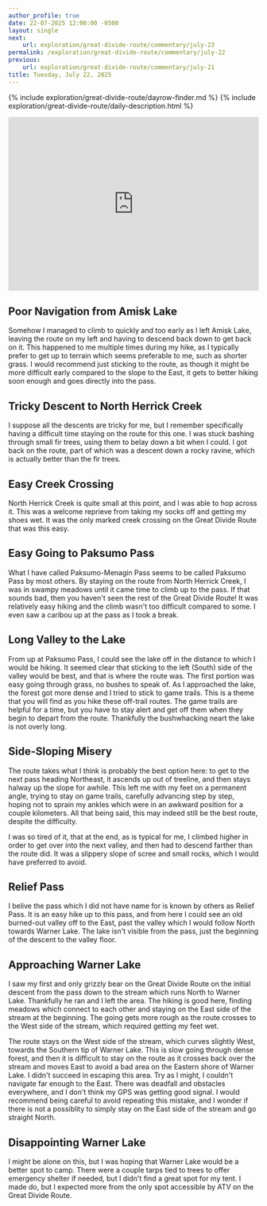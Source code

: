 ```yaml
---
author_profile: true
date: 22-07-2025 12:00:00 -0500
layout: single
next:
    url: exploration/great-divide-route/commentary/july-23
permalink: /exploration/great-divide-route/commentary/july-22
previous:
    url: exploration/great-divide-route/commentary/july-21
title: Tuesday, July 22, 2025
---
```

{% include exploration/great-divide-route/dayrow-finder.md %}
{% include exploration/great-divide-route/daily-description.html %}

<iframe width="100%" height="350px" frameborder="0" allowfullscreen src="https://caltopo.com/m/GF71881"></iframe>

## Poor Navigation from Amisk Lake

Somehow I managed to climb to quickly and too early as I left Amisk Lake, leaving the route on my left and having to descend back down to get back on it. This happened to me multiple times during my hike, as I typically prefer to get up to terrain which seems preferable to me, such as shorter grass. I would recommend just sticking to the route, as though it might be more difficult early compared to the slope to the East, it gets to better hiking soon enough and goes directly into the pass.

## Tricky Descent to North Herrick Creek

I suppose all the descents are tricky for me, but I remember specifically having a difficult time staying on the route for this one. I was stuck bashing through small fir trees, using them to belay down a bit when I could. I got back on the route, part of which was a descent down a rocky ravine, which is actually better than the fir trees.

## Easy Creek Crossing

North Herrick Creek is quite small at this point, and I was able to hop across it. This was a welcome reprieve from taking my socks off and getting my shoes wet. It was the only marked creek crossing on the Great Divide Route that was this easy.

## Easy Going to Paksumo Pass

What I have called Paksumo-Menagin Pass seems to be called Paksumo Pass by most others. By staying on the route from North Herrick Creek, I was in swampy meadows until it came time to climb up to the pass. If that sounds bad, then you haven't seen the rest of the Great Divide Route! It was relatively easy hiking and the climb wasn't too difficult compared to some. I even saw a caribou up at the pass as I took a break.

## Long Valley to the Lake

From up at Paksumo Pass, I could see the lake off in the distance to which I would be hiking. It seemed clear that sticking to the left (South) side of the valley would be best, and that is where the route was. The first portion was easy going through grass, no bushes to speak of. As I approached the lake, the forest got more dense and I tried to stick to game trails. This is a theme that you will find as you hike these off-trail routes. The game trails are helpful for a time, but you have to stay alert and get off them when they begin to depart from the route. Thankfully the bushwhacking neart the lake is not overly long.

## Side-Sloping Misery

The route takes what I think is probably the best option here: to get to the next pass heading Northeast, it ascends up out of treeline, and then stays halway up the slope for awhile. This left me with my feet on a permanent angle, trying to stay on game trails, carefully advancing step by step, hoping not to sprain my ankles which were in an awkward position for a couple kilometers. All that being said, this may indeed still be the best route, despite the difficulty.

I was so tired of it, that at the end, as is typical for me, I climbed higher in order to get over into the next valley, and then had to descend farther than the route did. It was a slippery slope of scree and small rocks, which I would have preferred to avoid.

## Relief Pass

I belive the pass which I did not have name for is known by others as Relief Pass. It is an easy hike up to this pass, and from here I could see an old burned-out valley off to the East, past the valley which I would follow North towards Warner Lake. The lake isn't visible from the pass, just the beginning of the descent to the valley floor.

## Approaching Warner Lake

I saw my first and only grizzly bear on the Great Divide Route on the initial descent from the pass down to the stream which runs North to Warner Lake. Thankfully he ran and I left the area. The hiking is good here, finding meadows which connect to each other and staying on the East side of the stream at the beginning. The going gets more rough as the route crosses to the West side of the stream, which required getting my feet wet.

The route stays on the West side of the stream, which curves slightly West, towards the Southern tip of Warner Lake. This is slow going through dense forest, and then it is difficult to stay on the route as it crosses back over the stream and moves East to avoid a bad area on the Eastern shore of Warner Lake. I didn't succeed in escaping this area. Try as I might, I couldn't navigate far enough to the East. There was deadfall and obstacles everywhere, and I don't think my GPS was getting good signal. I would recommend being careful to avoid repeating this mistake, and I wonder if there is not a possiblity to simply stay on the East side of the stream and go straight North.

## Disappointing Warner Lake

I might be alone on this, but I was hoping that Warner Lake would be a better spot to camp. There were a couple tarps tied to trees to offer emergency shelter if needed, but I didn't find a great spot for my tent. I made do, but I expected more from the only spot accessible by ATV on the Great Divide Route.
